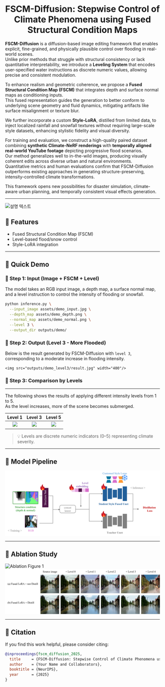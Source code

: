 <h1 align="center">FSCM-Diffusion: Stepwise Control of Climate Phenomena using Fused Structural Condition Maps</h1>

**FSCM-Diffusion** is a diffusion-based image editing framework that enables explicit, fine-grained, and physically plausible control over flooding in real-world scenes.  
Unlike prior methods that struggle with structural consistency or lack quantitative interpretability, we introduce a **Leveling System** that encodes user-specified water instructions as discrete numeric values, allowing precise and consistent modulation.

To enhance realism and geometric coherence, we propose a **Fused Structural Condition Map (FSCM)** that integrates depth and surface normal maps as conditioning inputs.  
This fused representation guides the generation to better conform to underlying scene geometry and fluid dynamics, mitigating artifacts like surface misalignment or texture blur.

We further incorporate a custom **Style-LoRA**, distilled from limited data, to inject localized rainfall and snowfall textures without requiring large-scale style datasets, enhancing stylistic fidelity and visual diversity.

For training and evaluation, we construct a high-quality paired dataset combining **synthetic Climate-NeRF renderings** with **temporally aligned real-world YouTube footage** depicting progressive flood scenarios.  
Our method generalizes well to in-the-wild images, producing visually coherent edits across diverse urban and natural environments.  
Quantitative metrics and human evaluations confirm that FSCM-Diffusion outperforms existing approaches in generating structure-preserving, intensity-controlled climate transformations.

This framework opens new possibilities for disaster simulation, climate-aware urban planning, and temporally consistent visual effects generation.

---

![설명 텍스트](assets/Figure1.png)

## 🌟 Features
- Fused Structural Condition Map (FSCM)
- Level-based flood/snow control
- Style-LoRA integration

---

## 🚀 Quick Demo

### 🔹 Step 1: Input (Image + FSCM + Level)

The model takes an RGB input image, a depth map, a surface normal map, and a level instruction to control the intensity of flooding or snowfall.

```bash
python inference.py \
  --input_image assets/demo_input.jpg \
  --depth_map assets/demo_depth.png \
  --normal_map assets/demo_normal.png \
  --level 3 \
  --output_dir outputs/demo/
```

### 🔹 Step 2: Output (Level 3 - More Flooded)
Below is the result generated by FSCM-Diffusion with `level 3`, corresponding to a moderate increase in flooding intensity.
```
<img src="outputs/demo_level3/result.jpg" width="400"/>
```

### 🔹 Step 3: Comparison by Levels
---

The following shows the results of applying different intensity levels from 1 to 5.  
As the level increases, more of the scene becomes submerged.

| Level 1 | Level 3 | Level 5 |
|:--:|:--:|:--:|
| <img src="outputs/demo_level1.jpg" width="200"/> | <img src="outputs/demo_level3.jpg" width="200"/> | <img src="outputs/demo_level5.jpg" width="200"/> |

> 💡 Levels are discrete numeric indicators (0–5) representing climate severity.

---

## 📁 Model Pipeline

![Model Pipeline](assets/Figure2.png)

---

## 📁 Ablation Study

![Ablation Figure 1](assets/Figure6.png)  
![Ablation Figure 2](assets/Figure7.png)

---

## 📄 Citation

If you find this work helpful, please consider citing:

```bibtex
@inproceedings{fscm_diffusion_2025,
  title     = {FSCM-Diffusion: Stepwise Control of Climate Phenomena using Fused Structural Condition Maps},
  author    = {Your Name and Collaborators},
  booktitle = {NeurIPS},
  year      = {2025}
}
